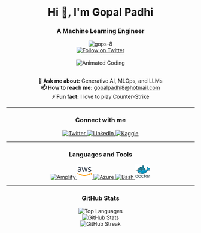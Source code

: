 <h1 align="center">Hi 👋, I'm Gopal Padhi</h1>
<h3 align="center">A Machine Learning Engineer </h3>

<div align="center">
  <img src="https://komarev.com/ghpvc/?username=gops-8&label=Profile%20views&color=0e75b6&style=flat" alt="gops-8" />
  <br>
  <a href="https://twitter.com/i_am_gops_" target="_blank">
    <img src="https://img.shields.io/twitter/follow/i_am_gops_?logo=twitter&style=for-the-badge" alt="Follow on Twitter" />
  </a>
</div>

<br>

<div align="center">
  <img src="https://cdn.dribbble.com/users/1292677/screenshots/6139167/avento.gif" alt="Animated Coding" width="400" />
</div>

<br>

<p align="center">
  <strong>💬 Ask me about:</strong> Generative AI, MLOps, and LLMs<br>
  <strong>📫 How to reach me:</strong> <a href="mailto:gopalpadhi8@hotmail.com">gopalpadhi8@hotmail.com</a><br>
  <strong>⚡ Fun fact:</strong> I love to play Counter-Strike
</p>

<hr>

<h3 align="center">Connect with me</h3>
<p align="center">
  <a href="https://twitter.com/i_am_gops_" target="_blank">
    <img src="https://raw.githubusercontent.com/rahuldkjain/github-profile-readme-generator/master/src/images/icons/Social/twitter.svg" alt="Twitter" height="30" width="40" />
  </a>
  <a href="https://linkedin.com/in/gopal-padhi" target="_blank">
    <img src="https://raw.githubusercontent.com/rahuldkjain/github-profile-readme-generator/master/src/images/icons/Social/linked-in-alt.svg" alt="LinkedIn" height="30" width="40" />
  </a>
  <a href="https://kaggle.com/gopalpadhi" target="_blank">
    <img src="https://raw.githubusercontent.com/rahuldkjain/github-profile-readme-generator/master/src/images/icons/Social/kaggle.svg" alt="Kaggle" height="30" width="40" />
  </a>
</p>

<hr>

<h3 align="center">Languages and Tools</h3>
<p align="center">
  <a href="https://aws.amazon.com/amplify/" target="_blank" rel="noreferrer">
    <img src="https://docs.amplify.aws/assets/logo-dark.svg" alt="Amplify" width="40" height="40" />
  </a>
  <a href="https://aws.amazon.com" target="_blank" rel="noreferrer">
    <img src="https://raw.githubusercontent.com/devicons/devicon/master/icons/amazonwebservices/amazonwebservices-original-wordmark.svg" alt="AWS" width="40" height="40" />
  </a>
  <a href="https://azure.microsoft.com/en-in/" target="_blank" rel="noreferrer">
    <img src="https://www.vectorlogo.zone/logos/microsoft_azure/microsoft_azure-icon.svg" alt="Azure" width="40" height="40" />
  </a>
  <a href="https://www.gnu.org/software/bash/" target="_blank" rel="noreferrer">
    <img src="https://www.vectorlogo.zone/logos/gnu_bash/gnu_bash-icon.svg" alt="Bash" width="40" height="40" />
  </a>
  <a href="https://www.docker.com/" target="_blank" rel="noreferrer">
    <img src="https://raw.githubusercontent.com/devicons/devicon/master/icons/docker/docker-original-wordmark.svg" alt="Docker" width="40" height="40" />
  </a>
  <!-- Add additional tool icons similarly -->
</p>

<hr>

<h3 align="center">GitHub Stats</h3>
<p align="center">
  <img src="https://github-readme-stats.vercel.app/api/top-langs?username=gops-8&show_icons=true&locale=en&layout=compact" alt="Top Languages" />
  <br>
  <img src="https://github-readme-stats.vercel.app/api?username=gops-8&show_icons=true&locale=en" alt="GitHub Stats" />
  <br>
  <img src="https://github-readme-streak-stats.herokuapp.com/?user=gops-8" alt="GitHub Streak" />
</p>
